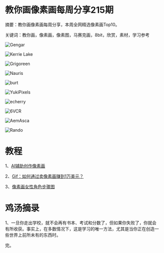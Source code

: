 # 教你画像素画每周分享215期

摘要：教你画像素画每周分享，本周全网精选像素画Top10。

关键词：教你画，像素画，像素图，马赛克画，8bit，欣赏，素材，学习参考

![ Gengar](https://files.mdnice.com/user/10493/a10252aa-8d9e-43e3-baf2-9e1df409f7a3.gif)

![Kerrie Lake](https://files.mdnice.com/user/10493/8f9dd044-f7cd-4ac8-b899-c19542692284.png)

![Grigoreen](https://files.mdnice.com/user/10493/b2687941-ca3b-4ce1-ae18-269364990291.png)

![Nauris](https://files.mdnice.com/user/10493/e69ec167-1d23-4083-96a9-e1e8d1b0e937.png)

![burt](https://files.mdnice.com/user/10493/efa5a040-88e3-45c6-ad35-2fabed21c671.png)

![YukiPixels](https://files.mdnice.com/user/10493/174fdcdb-db8b-4936-b7c9-e0c7a614fc79.png)

![echerry](https://files.mdnice.com/user/10493/91fced67-fcd1-4db8-ae28-5e5677b2a35a.png)

![6VCR](https://files.mdnice.com/user/10493/94a6e054-4c90-4cb6-8481-5f1d5e7ad6e9.png)

![AemAsca](https://files.mdnice.com/user/10493/5fb18679-4b25-4295-9505-efdbf2d1170d.png)

![Rando](https://files.mdnice.com/user/10493/b1a8cbbf-aecb-42c5-9610-547533a57661.png)


# 教程

1、[AI辅助创作像素画](https://mp.weixin.qq.com/s/R3UdswLZrVxDJhJAV_xYZw)

2、[Gif：如何通过卖像素画赚到1万美元？](https://mp.weixin.qq.com/s/BodVIO5GOucH6_QCMHCxUg)

3、[像素画女性角色步骤图](https://mp.weixin.qq.com/s/1IfM2w-co4WhbLZYMk9qTg)

# 鸡汤摘录

1、一旦你走出学校，就不会再有书本、考试和分数了，但如果你失败了，你就会有所收获。事实上，在多数情况下，这是学习的唯一方法，尤其是当你正在创造一些世界上前所未有的东西时。

完。